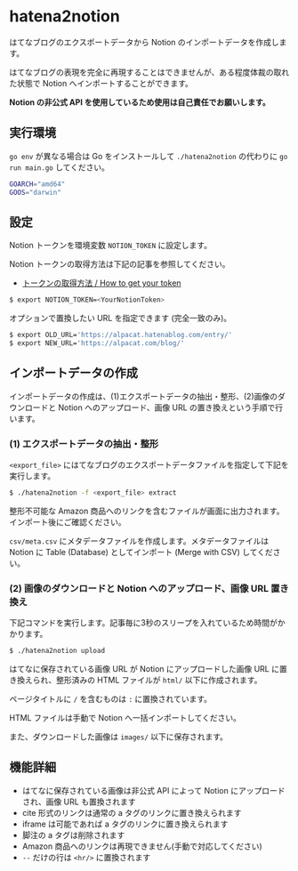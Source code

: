 # hatena2notion

はてなブログのエクスポートデータから Notion のインポートデータを作成します。

はてなブログの表現を完全に再現することはできませんが、ある程度体裁の取れた状態で Notion へインポートすることができます。

**Notion の非公式 API を使用しているため使用は自己責任でお願いします。**

## 実行環境

`go env` が異なる場合は Go をインストールして `./hatena2notion` の代わりに `go run main.go` してください。

```sh
GOARCH="amd64"
GOOS="darwin"
```


## 設定

Notion トークンを環境変数 `NOTION_TOKEN` に設定します。

Notion トークンの取得方法は下記の記事を参照してください。

* [トークンの取得方法 / How to get your token](https://www.notion.so/How-to-get-your-token-d7a3421b851f406380fb9ff429cd5d47)

```sh
$ export NOTION_TOKEN=<YourNotionToken>
```

オプションで置換したい URL を指定できます (完全一致のみ)。

```sh
$ export OLD_URL='https://alpacat.hatenablog.com/entry/'
$ export NEW_URL='https://alpacat.com/blog/'
```

## インポートデータの作成

インポートデータの作成は、(1)エクスポートデータの抽出・整形、(2)画像のダウンロードと Notion へのアップロード、画像 URL の置き換えという手順で行います。

### (1) エクスポートデータの抽出・整形

`<export_file>` にはてなブログのエクスポートデータファイルを指定して下記を実行します。

```sh
$ ./hatena2notion -f <export_file> extract
```

整形不可能な Amazon 商品へのリンクを含むファイルが画面に出力されます。インポート後にご確認ください。

`csv/meta.csv` にメタデータファイルを作成します。メタデータファイルは Notion に Table (Database) としてインポート (Merge with CSV) してください。

### (2) 画像のダウンロードと Notion へのアップロード、画像 URL 置き換え

下記コマンドを実行します。記事毎に3秒のスリープを入れているため時間がかかります。

```sh
$ ./hatena2notion upload
```

はてなに保存されている画像 URL が Notion にアップロードした画像 URL に置き換えられ、整形済みの HTML ファイルが `html/` 以下に作成されます。

ページタイトルに `/` を含むものは `:` に置換されています。

HTML ファイルは手動で Notion へ一括インポートしてください。

また、ダウンロードした画像は `images/` 以下に保存されます。

## 機能詳細

* はてなに保存されている画像は非公式 API によって Notion にアップロードされ、画像 URL も置換されます
* cite 形式のリンクは通常の a タグのリンクに置き換えられます
* iframe は可能であれば a タグのリンクに置き換えられます
* 脚注の a タグは削除されます
* Amazon 商品へのリンクは再現できません(手動で対応してください)
* `--` だけの行は `<hr/>` に置換されます

